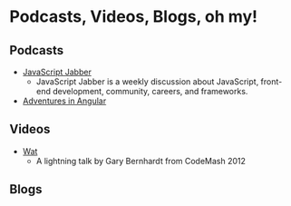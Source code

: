 # Podcasts, Videos, Blogs, oh my!

## Podcasts
- [JavaScript Jabber](https://devchat.tv/js-jabber)
    - JavaScript Jabber is a weekly discussion about JavaScript, front-end development, community, careers, and frameworks.
- [Adventures in Angular](https://devchat.tv/devchattv_show/adventures-in-angular)

## Videos
- [Wat](https://www.destroyallsoftware.com/talks/wat)
    - A lightning talk by Gary Bernhardt from CodeMash 2012

## Blogs
